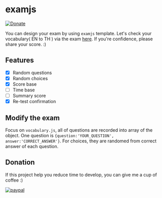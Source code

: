 # examjs
[![Donate](https://img.shields.io/badge/Donate-PayPal-green.svg)](https://www.paypal.com/cgi-bin/webscr?cmd=_s-xclick&hosted_button_id=A8YE92K9QM7NA)

You can design your exam by using `examjs` template. Let's check your vocabulary( EN to TH ) via the exam [here](https://patharanordev.github.io/examjs/). If you're confidence, please share your score. :)

## Features

- [x] Random questions
- [x] Random choices
- [x] Score base
- [ ] Time base
- [ ] Summary score
- [x] Re-test confirmation

## Modify the exam

Focus on `vocabulary.js`, all of questions are recorded into array of the object. One question is `{question:'YOUR_QUESTION', answer:'CORRECT_ANSWER'}`. For choices, they are randomed from correct answer of each question.

## Donation
If this project help you reduce time to develop, you can give me a cup of coffee :) 

[![paypal](https://www.paypalobjects.com/en_US/i/btn/btn_donateCC_LG.gif)](https://www.paypal.com/cgi-bin/webscr?cmd=_s-xclick&hosted_button_id=A8YE92K9QM7NA)
